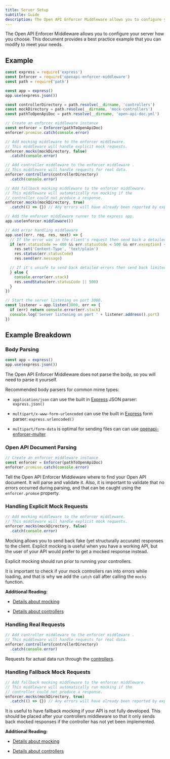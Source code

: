 ```yaml
---
title: Server Setup
subtitle: Guide
description: The Open API Enforcer Middleware allows you to configure your server how you choose. This document provides some best practices.
---
```


The Open API Enforcer Middleware allows you to configure your server how you choose. This document provides a best practice example that you can modify to meet your needs.

## Example

```js
const express = require('express')
const Enforcer = require('openapi-enforcer-middleware')
const path = require('path')

const app = express()
app.use(express.json())

const controllerDirectory = path.resolve(__dirname, 'controllers')
const mockDirectory = path.resolve(__dirname, 'mock-controllers') 
const pathToOpenApiDoc = path.resolve(__dirname, 'open-api-doc.yml')

// Create an enforcer middleware instance
const enforcer = Enforcer(pathToOpenApiDoc)
enforcer.promise.catch(console.error)

// Add mocking middleware to the enforcer middleware.
// This middleware will handle explicit mock requests.
enforcer.mocks(mockDirectory, false)
  .catch(console.error)

// Add controller middleware to the enforcer middleware .
// This middleware will handle requests for real data.
enforcer.controllers(controllerDirectory)
  .catch(console.error)

// Add fallback mocking middleware to the enforcer middleware.
// This middleware will automatically run mocking if the
// controller could not produce a response.
enforcer.mocks(mockDirectory, true)
  .catch(() => {}) // Any errors will have already been reported by explicit mock middleware

// Add the enforcer middleware runner to the express app.
app.use(enforcer.middleware())

// Add error handling middleware
app.use((err, req, res, next) => {
  // If the error was in the client's request then send back a detailed report
  if (err.statusCode >= 400 && err.statusCode < 500 && err.exception) {
    res.set('Content-Type', 'text/plain')
    res.status(err.statusCode)
    res.send(err.message)

  // If it's unsafe to send back detailed errors then send back limited error information
  } else {
    console.error(err.stack)
    res.sendStatus(err.statusCode || 500)
  }
})

// Start the server listening on port 3000.
const listener = app.listen(3000, err => {
  if (err) return console.error(err.stack)
  console.log('Server listening on port ' + listener.address().port)
})
```

## Example Breakdown

### Body Parsing

```js
const app = express()
app.use(express.json())
```

The Open API Enforcer Middleware does not parse the body, so you will need to parse it yourself.

Recommended body parsers for common mime types:

- `application/json` can use the built in [Express](https://expressjs.com) JSON parser: `express.json()`

- `multipart/x-www-form-urlencoded` can use the built in [Express](https://expressjs.com) form parser: `express.urlencoded()`

- `multipart/form-data` is optimal for sending files can can use [openapi-enforcer-multer](https://www.npmjs.com/package/openapi-enforcer-multer)

### Open API Document Parsing

```js
// Create an enforcer middleware instance
const enforcer = Enforcer(pathToOpenApiDoc)
enforcer.promise.catch(console.error)
```

Tell the Open API Enforcer Middleware where to find your Open API document. It will parse and validate it. Also, it is important to validate that no errors occurred during parsing, and that can be caught using the `enforcer.promse` property.

### Handling Explicit Mock Requests

```js
// Add mocking middleware to the enforcer middleware.
// This middleware will handle explicit mock requests.
enforcer.mocks(mockDirectory, false)
  .catch(console.error)
```

Mocking allows you to send back fake (yet structurally accurate) responses to the client. Explicit mocking is useful when you have a working API, but the user of your API would prefer to get a mocked response instead.

Explicit mocking should run prior to running your controllers.

It is important to check if your mock controllers ran into errors while loading, and that is why we add the `catch` call after calling the `mocks` function.

**Additional Reading:**

- [Details about mocking](mocking.md)

- [Details about controllers](controllers.md)

### Handling Real Requests

```js
// Add controller middleware to the enforcer middleware .
// This middleware will handle requests for real data.
enforcer.controllers(controllerDirectory)
  .catch(console.error)
```

Requests for actual data run through the [controllers](controllers.md).

### Handling Fallback Mock Requests

```js
// Add fallback mocking middleware to the enforcer middleware.
// This middleware will automatically run mocking if the
// controller could not produce a response.
enforcer.mocks(mockDirectory, true)
  .catch(() => {}) // Any errors will have already been reported by explicit mock middleware
```

It is useful to have fallback mocking if your API is not fully developed. This should be placed after your controllers middleware so that it only sends back mocked responses if the controller has not yet been implemented.

**Additional Reading:**

- [Details about mocking](mocking.md)

- [Details about controllers](controllers.md)
